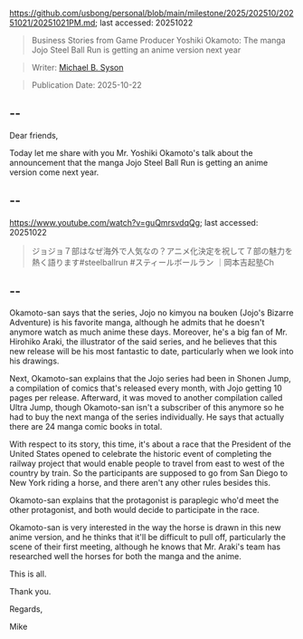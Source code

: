 https://github.com/usbong/personal/blob/main/milestone/2025/202510/20251021/20251021PM.md; last accessed: 20251022

> Business Stories from Game Producer Yoshiki Okamoto: The manga Jojo Steel Ball Run is getting an anime version next year

> Writer: [Michael B. Syson](https://www.linkedin.com/in/michaelsyson/)

> Publication Date: 2025-10-22

## --

Dear friends,

Today let me share with you Mr. Yoshiki Okamoto's talk about the announcement that the manga Jojo Steel Ball Run is getting an anime version come next year.

## --

https://www.youtube.com/watch?v=guQmrsvdqQg; last accessed: 20251022

> ジョジョ７部はなぜ海外で人気なの？アニメ化決定を祝して７部の魅力を熱く語ります#steelballrun #スティールボールラン ｜岡本吉起塾Ch

## --

Okamoto-san says that the series, Jojo no kimyou na bouken (Jojo's Bizarre Adventure) is his favorite manga, although he admits that he doesn't anymore watch as much anime these days. Moreover, he's a big fan of Mr. Hirohiko Araki, the illustrator of the said series, and he believes that this new release will be his most fantastic to date, particularly when we look into his drawings.
 
Next, Okamoto-san explains that the Jojo series had been in Shonen Jump, a compilation of comics that's released every month, with Jojo getting 10 pages per release. Afterward, it was moved to another compilation called Ultra Jump, though Okamoto-san isn't a subscriber of this anymore so he had to buy the next manga of the series individually. He says that actually there are 24 manga comic books in total.

With respect to its story, this time, it's about a race that the President of the United States opened to celebrate the historic event of completing the railway project that would enable people to travel from east to west of the country by train. So the participants are supposed to go from San Diego to New York riding a horse, and there aren't any other rules besides this.

Okamoto-san explains that the protagonist is paraplegic who'd meet the other protagonist, and both would decide to participate in the race.

Okamoto-san is very interested in the way the horse is drawn in this new anime version, and he thinks that it'll be difficult to pull off, particularly the scene of their first meeting, although he knows that Mr. Araki's team has researched well the horses for both the manga and the anime.

This is all.

Thank you.

Regards,

Mike